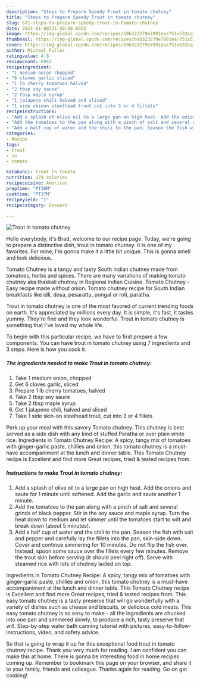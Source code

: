 ```yaml
---
description: "Steps to Prepare Speedy Trout in tomato chutney"
title: "Steps to Prepare Speedy Trout in tomato chutney"
slug: 671-steps-to-prepare-speedy-trout-in-tomato-chutney
date: 2021-01-08T21:40:58.892Z
image: https://img-global.cpcdn.com/recipes/b9b323279e7891ea/751x532cq70/trout-in-tomato-chutney-recipe-main-photo.jpg
thumbnail: https://img-global.cpcdn.com/recipes/b9b323279e7891ea/751x532cq70/trout-in-tomato-chutney-recipe-main-photo.jpg
cover: https://img-global.cpcdn.com/recipes/b9b323279e7891ea/751x532cq70/trout-in-tomato-chutney-recipe-main-photo.jpg
author: Micheal Fuller
ratingvalue: 4.8
reviewcount: 6943
recipeingredient:
- "1 medium onion chopped"
- "6 cloves garlic sliced"
- "1 lb cherry tomatoes halved"
- "2 tbsp soy sauce"
- "2 tbsp maple syrup"
- "1 jalapeno chili halved and sliced"
- "1 side skinon steelhead trout cut into 3 or 4 fillets"
recipeinstructions:
- "Add a splash of olive oil to a large pan on high heat. Add the onions and saute for 1 minute until softened. Add the garlic and saute another 1 minute."
- "Add the tomatoes to the pan along with a pinch of salt and several grinds of black pepper. Stir in the soy sauce and maple syrup. Turn the heat down to medium and let simmer until the tomatoes start to wilt and break down (about 5 minutes)."
- "Add a half cup of water and the chili to the pan. Season the fish with salt and pepper and carefully lay the fillets into the pan, skin-side down. Cover and continue simmering for 10 minutes. Do not flip the fish over. Instead, spoon some sauce over the fillets every few minutes. Remove the trout skin before serving (it should peel right off). Serve with steamed rice with lots of chutney ladled on top."
categories:
- Recipe
tags:
- trout
- in
- tomato

katakunci: trout in tomato 
nutrition: 179 calories
recipecuisine: American
preptime: "PT38M"
cooktime: "PT37M"
recipeyield: "1"
recipecategory: Dessert

---
```



![Trout in tomato chutney](https://img-global.cpcdn.com/recipes/b9b323279e7891ea/751x532cq70/trout-in-tomato-chutney-recipe-main-photo.jpg)

Hello everybody, it's Brad, welcome to our recipe page. Today, we're going to prepare a distinctive dish, trout in tomato chutney. It is one of my favorites. For mine, I'm gonna make it a little bit unique. This is gonna smell and look delicious.

Tomato Chutney is a tangy and tasty South Indian chutney made from tomatoes, herbs and spices. There are many variations of making tomato chutney aka thakkali chutney in Regional Indian Cuisine. Tomato Chutney - Easy recipe made without onion. Tomato chutney recipe for South Indian breakfasts like idli, dosa, pesarattu, pongal or roti, paratha.

Trout in tomato chutney is one of the most favored of current trending foods on earth. It's appreciated by millions every day. It is simple, it's fast, it tastes yummy. They're fine and they look wonderful. Trout in tomato chutney is something that I've loved my whole life.


To begin with this particular recipe, we have to first prepare a few components. You can have trout in tomato chutney using 7 ingredients and 3 steps. Here is how you cook it.

<!--inarticleads1-->

##### The ingredients needed to make Trout in tomato chutney:

1. Take 1 medium onion, chopped
1. Get 6 cloves garlic, sliced
1. Prepare 1 lb cherry tomatoes, halved
1. Take 2 tbsp soy sauce
1. Take 2 tbsp maple syrup
1. Get 1 jalapeno chili, halved and sliced
1. Take 1 side skin-on steelhead trout, cut into 3 or 4 fillets


Perk up your meal with this savory Tomato chutney. This chutney is best served as a side dish with any kind of stuffed Paratha or over plain white rice. Ingredients in Tomato Chutney Recipe: A spicy, tangy mix of tomatoes with ginger-garlic paste, chillies and onion, this tomato chutney is a must-have accompaniment at the lunch and dinner table. This Tomato Chutney recipe is Excellent and find more Great recipes, tried &amp; tested recipes from. 

<!--inarticleads2-->

##### Instructions to make Trout in tomato chutney:

1. Add a splash of olive oil to a large pan on high heat. Add the onions and saute for 1 minute until softened. Add the garlic and saute another 1 minute.
1. Add the tomatoes to the pan along with a pinch of salt and several grinds of black pepper. Stir in the soy sauce and maple syrup. Turn the heat down to medium and let simmer until the tomatoes start to wilt and break down (about 5 minutes).
1. Add a half cup of water and the chili to the pan. Season the fish with salt and pepper and carefully lay the fillets into the pan, skin-side down. Cover and continue simmering for 10 minutes. Do not flip the fish over. Instead, spoon some sauce over the fillets every few minutes. Remove the trout skin before serving (it should peel right off). Serve with steamed rice with lots of chutney ladled on top.


Ingredients in Tomato Chutney Recipe: A spicy, tangy mix of tomatoes with ginger-garlic paste, chillies and onion, this tomato chutney is a must-have accompaniment at the lunch and dinner table. This Tomato Chutney recipe is Excellent and find more Great recipes, tried &amp; tested recipes from. This easy tomato chutney is a tasty preserve that will go wonderfully with a variety of dishes such as cheese and biscuits, or delicious cold meats. This easy tomato chutney is so easy to make - all the ingredients are chucked into one pan and simmered slowly, to produce a rich, tasty preserve that will. Step-by-step water bath canning tutorial with pictures, easy-to-follow-instructions, video, and safety advice. 

So that is going to wrap it up for this exceptional food trout in tomato chutney recipe. Thank you very much for reading. I am confident you can make this at home. There is gonna be interesting food in home recipes coming up. Remember to bookmark this page on your browser, and share it to your family, friends and colleague. Thanks again for reading. Go on get cooking!
